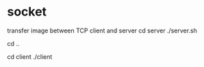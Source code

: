 # socket
transfer image between TCP client and server
cd server
./server.sh

cd ..

cd client
./client
